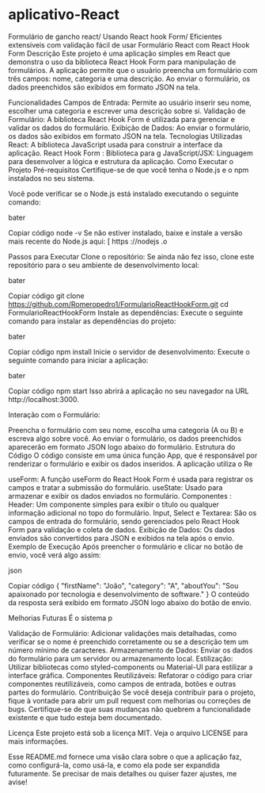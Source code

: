 # aplicativo-React
Formulário de gancho react/ Usando React hook Form/ Eficientes extensiveis  com validação fácil de usar
Formulário React com React Hook Form
Descrição
Este projeto é uma aplicação simples em React que demonstra o uso da biblioteca React Hook Form para manipulação de formulários. A aplicação permite que o usuário preencha um formulário com três campos: nome, categoria e uma descrição. Ao enviar o formulário, os dados preenchidos são exibidos em formato JSON na tela.

Funcionalidades
Campos de Entrada: Permite ao usuário inserir seu nome, escolher uma categoria e escrever uma descrição sobre si.
Validação de Formulário: A biblioteca React Hook Form é utilizada para gerenciar e validar os dados do formulário.
Exibição de Dados: Ao enviar o formulário, os dados são exibidos em formato JSON na tela.
Tecnologias Utilizadas
React: A biblioteca JavaScript usada para construir a interface da aplicação.
React Hook Form : Biblioteca para g
JavaScript/JSX: Linguagem para desenvolver a lógica e estrutura da aplicação.
Como Executar o Projeto
Pré-requisitos
Certifique-se de que você tenha o Node.js e o npm instalados no seu sistema.

Você pode verificar se o Node.js está instalado executando o seguinte comando:

bater

Copiar código
node -v
Se não estiver instalado, baixe e instale a versão mais recente do Node.js aqui: [ https ://nodejs .o

Passos para Executar
Clone o repositório: Se ainda não fez isso, clone este repositório para o seu ambiente de desenvolvimento local:

bater

Copiar código
git clone https://github.com/Romeropedro1/FormularioReactHookForm.git
cd FormularioReactHookForm
Instale as dependências: Execute o seguinte comando para instalar as dependências do projeto:

bater

Copiar código
npm install
Inicie o servidor de desenvolvimento: Execute o seguinte comando para iniciar a aplicação:

bater

Copiar código
npm start
Isso abrirá a aplicação no seu navegador na URL http://localhost:3000.

Interação com o Formulário:

Preencha o formulário com seu nome, escolha uma categoria (A ou B) e escreva algo sobre você.
Ao enviar o formulário, os dados preenchidos aparecerão em formato JSON logo abaixo do formulário.
Estrutura do Código
O código consiste em uma única função App, que é responsável por renderizar o formulário e exibir os dados inseridos. A aplicação utiliza o Re

useForm: A função useForm do React Hook Form é usada para registrar os campos e tratar a submissão do formulário.
useState: Usado para armazenar e exibir os dados enviados no formulário.
Componentes :
Header: Um componente simples para exibir o título ou qualquer informação adicional no topo do formulário.
Input, Select e Textarea: São os campos de entrada do formulário, sendo gerenciados pelo React Hook Form para validação e coleta de dados.
Exibição de Dados: Os dados enviados são convertidos para JSON e exibidos na tela após o envio.
Exemplo de Execução
Após preencher o formulário e clicar no botão de envio, você verá algo assim:

json

Copiar código
{
  "firstName": "João",
  "category": "A",
  "aboutYou": "Sou apaixonado por tecnologia e desenvolvimento de software."
}
O conteúdo da resposta será exibido em formato JSON logo abaixo do botão de envio.

Melhorias Futuras
É o sistema p

Validação de Formulário: Adicionar validações mais detalhadas, como verificar se o nome é preenchido corretamente ou se a descrição tem um número mínimo de caracteres.
Armazenamento de Dados: Enviar os dados do formulário para um servidor ou armazenamento local.
Estilização: Utilizar bibliotecas como styled-components ou Material-UI para estilizar a interface gráfica.
Componentes Reutilizáveis: Refatorar o código para criar componentes reutilizáveis, como campos de entrada, botões e outras partes do formulário.
Contribuição
Se você deseja contribuir para o projeto, fique à vontade para abrir um pull request com melhorias ou correções de bugs. Certifique-se de que suas mudanças não quebrem a funcionalidade existente e que tudo esteja bem documentado.

Licença
Este projeto está sob a licença MIT. Veja o arquivo LICENSE para mais informações.

Esse README.md fornece uma visão clara sobre o que a aplicação faz, como configurá-la, como usá-la, e como ela pode ser expandida futuramente. Se precisar de mais detalhes ou quiser fazer ajustes, me avise!
